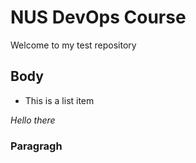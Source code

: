 # NUS DevOps Course

Welcome to my test repository 

## Body

* This is a list item

*Hello there*

### Paragragh 
